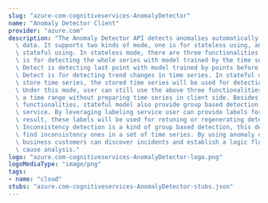 ```yaml
---
slug: "azure-com-cognitiveservices-AnomalyDetector"
name: "Anomaly Detector Client"
provider: "azure.com"
description: "The Anomaly Detector API detects anomalies automatically in time series\
  \ data. It supports two kinds of mode, one is for stateless using, another is for\
  \ stateful using. In stateless mode, there are three functionalities. Entire Detect\
  \ is for detecting the whole series with model trained by the time series, Last\
  \ Detect is detecting last point with model trained by points before. ChangePoint\
  \ Detect is for detecting trend changes in time series. In stateful mode, user can\
  \ store time series, the stored time series will be used for detection anomalies.\
  \ Under this mode, user can still use the above three functionalities by only giving\
  \ a time range without preparing time series in client side. Besides the above three\
  \ functionalities, stateful model also provide group based detection and labeling\
  \ service. By leveraging labeling service user can provide labels for each detection\
  \ result, these labels will be used for retuning or regenerating detection models.\
  \ Inconsistency detection is a kind of group based detection, this detection will\
  \ find inconsistency ones in a set of time series. By using anomaly detector service,\
  \ business customers can discover incidents and establish a logic flow for root\
  \ cause analysis."
logo: "azure.com-cognitiveservices-AnomalyDetector-logo.png"
logoMediaType: "image/png"
tags:
- name: "cloud"
stubs: "azure.com-cognitiveservices-AnomalyDetector-stubs.json"
---
```

